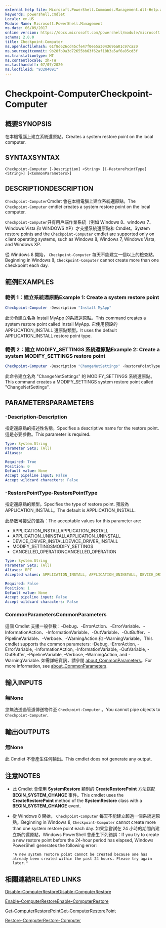 ```yaml
---
external help file: Microsoft.PowerShell.Commands.Management.dll-Help.xml
keywords: powershell,cmdlet
Locale: en-US
Module Name: Microsoft.PowerShell.Management
ms.date: 06/09/2017
online version: https://docs.microsoft.com/powershell/module/microsoft.powershell.management/checkpoint-computer?view=powershell-5.1&WT.mc_id=ps-gethelp
schema: 2.0.0
title: Checkpoint-Computer
ms.openlocfilehash: 61f8d626cd45cfe47f0e65a3043696a01c97ca20
ms.sourcegitcommit: 9b28fb9a3d72655bb63f62af18b3a5af6a05cd3f
ms.translationtype: MT
ms.contentlocale: zh-TW
ms.lasthandoff: 07/07/2020
ms.locfileid: "93204091"
---
```

# <span data-ttu-id="5f2fe-103">Checkpoint-Computer</span><span class="sxs-lookup"><span data-stu-id="5f2fe-103">Checkpoint-Computer</span></span>

## <span data-ttu-id="5f2fe-104">概要</span><span class="sxs-lookup"><span data-stu-id="5f2fe-104">SYNOPSIS</span></span>
<span data-ttu-id="5f2fe-105">在本機電腦上建立系統還原點。</span><span class="sxs-lookup"><span data-stu-id="5f2fe-105">Creates a system restore point on the local computer.</span></span>

## <span data-ttu-id="5f2fe-106">SYNTAX</span><span class="sxs-lookup"><span data-stu-id="5f2fe-106">SYNTAX</span></span>

```
Checkpoint-Computer [-Description] <String> [[-RestorePointType] <String>] [<CommonParameters>]
```

## <span data-ttu-id="5f2fe-107">DESCRIPTION</span><span class="sxs-lookup"><span data-stu-id="5f2fe-107">DESCRIPTION</span></span>

<span data-ttu-id="5f2fe-108">`Checkpoint-Computer`Cmdlet 會在本機電腦上建立系統還原點。</span><span class="sxs-lookup"><span data-stu-id="5f2fe-108">The `Checkpoint-Computer` cmdlet creates a system restore point on the local computer.</span></span>

<span data-ttu-id="5f2fe-109">`Checkpoint-Computer`只有用戶端作業系統（例如 Windows 8、windows 7、Windows Vista 和 WINDOWS XP）才支援系統還原點和 Cmdlet。</span><span class="sxs-lookup"><span data-stu-id="5f2fe-109">System restore points and the `Checkpoint-Computer` cmdlet are supported only on client operating systems, such as Windows 8, Windows 7, Windows Vista, and Windows XP.</span></span>

<span data-ttu-id="5f2fe-110">從 Windows 8 開始， `Checkpoint-Computer` 每天不能建立一個以上的檢查點。</span><span class="sxs-lookup"><span data-stu-id="5f2fe-110">Beginning in Windows 8, `Checkpoint-Computer` cannot create more than one checkpoint each day.</span></span>

## <span data-ttu-id="5f2fe-111">範例</span><span class="sxs-lookup"><span data-stu-id="5f2fe-111">EXAMPLES</span></span>

### <span data-ttu-id="5f2fe-112">範例 1︰建立系統還原點</span><span class="sxs-lookup"><span data-stu-id="5f2fe-112">Example 1: Create a system restore point</span></span>

```powershell
Checkpoint-Computer -Description "Install MyApp"
```

<span data-ttu-id="5f2fe-113">此命令建立名為 Install MyApp 的系統還原點。</span><span class="sxs-lookup"><span data-stu-id="5f2fe-113">This command creates a system restore point called Install MyApp.</span></span>
<span data-ttu-id="5f2fe-114">它使用預設的 APPLICATION_INSTALL 還原點類型。</span><span class="sxs-lookup"><span data-stu-id="5f2fe-114">It uses the default APPLICATION_INSTALL restore point type.</span></span>

### <span data-ttu-id="5f2fe-115">範例 2︰建立 MODIFY_SETTINGS 系統還原點</span><span class="sxs-lookup"><span data-stu-id="5f2fe-115">Example 2: Create a system MODIFY_SETTINGS restore point</span></span>

```powershell
Checkpoint-Computer -Description "ChangeNetSettings" -RestorePointType MODIFY_SETTINGS
```

<span data-ttu-id="5f2fe-116">此命令建立名為 "ChangeNetSettings" 的 MODIFY_SETTINGS 系統還原點。</span><span class="sxs-lookup"><span data-stu-id="5f2fe-116">This command creates a MODIFY_SETTINGS system restore point called "ChangeNetSettings".</span></span>

## <span data-ttu-id="5f2fe-117">PARAMETERS</span><span class="sxs-lookup"><span data-stu-id="5f2fe-117">PARAMETERS</span></span>

### <span data-ttu-id="5f2fe-118">-Description</span><span class="sxs-lookup"><span data-stu-id="5f2fe-118">-Description</span></span>

<span data-ttu-id="5f2fe-119">指定還原點的描述性名稱。</span><span class="sxs-lookup"><span data-stu-id="5f2fe-119">Specifies a descriptive name for the restore point.</span></span>
<span data-ttu-id="5f2fe-120">這是必要參數。</span><span class="sxs-lookup"><span data-stu-id="5f2fe-120">This parameter is required.</span></span>

```yaml
Type: System.String
Parameter Sets: (All)
Aliases:

Required: True
Position: 0
Default value: None
Accept pipeline input: False
Accept wildcard characters: False
```

### <span data-ttu-id="5f2fe-121">-RestorePointType</span><span class="sxs-lookup"><span data-stu-id="5f2fe-121">-RestorePointType</span></span>

<span data-ttu-id="5f2fe-122">指定還原點的類型。</span><span class="sxs-lookup"><span data-stu-id="5f2fe-122">Specifies the type of restore point.</span></span>
<span data-ttu-id="5f2fe-123">預設為 APPLICATION_INSTALL。</span><span class="sxs-lookup"><span data-stu-id="5f2fe-123">The default is APPLICATION_INSTALL.</span></span>

<span data-ttu-id="5f2fe-124">此參數可接受的值為：</span><span class="sxs-lookup"><span data-stu-id="5f2fe-124">The acceptable values for this parameter are:</span></span>

- <span data-ttu-id="5f2fe-125">APPLICATION_INSTALL</span><span class="sxs-lookup"><span data-stu-id="5f2fe-125">APPLICATION_INSTALL</span></span>
- <span data-ttu-id="5f2fe-126">APPLICATION_UNINSTALL</span><span class="sxs-lookup"><span data-stu-id="5f2fe-126">APPLICATION_UNINSTALL</span></span>
- <span data-ttu-id="5f2fe-127">DEVICE_DRIVER_INSTALL</span><span class="sxs-lookup"><span data-stu-id="5f2fe-127">DEVICE_DRIVER_INSTALL</span></span>
- <span data-ttu-id="5f2fe-128">MODIFY_SETTINGS</span><span class="sxs-lookup"><span data-stu-id="5f2fe-128">MODIFY_SETTINGS</span></span>
- <span data-ttu-id="5f2fe-129">CANCELLED_OPERATION</span><span class="sxs-lookup"><span data-stu-id="5f2fe-129">CANCELLED_OPERATION</span></span>

```yaml
Type: System.String
Parameter Sets: (All)
Aliases: RPT
Accepted values: APPLICATION_INSTALL, APPLICATION_UNINSTALL, DEVICE_DRIVER_INSTALL, MODIFY_SETTINGS, CANCELLED_OPERATION

Required: False
Position: 1
Default value: None
Accept pipeline input: False
Accept wildcard characters: False
```

### <span data-ttu-id="5f2fe-130">CommonParameters</span><span class="sxs-lookup"><span data-stu-id="5f2fe-130">CommonParameters</span></span>

<span data-ttu-id="5f2fe-131">這個 Cmdlet 支援一般參數：-Debug、-ErrorAction、-ErrorVariable、-InformationAction、-InformationVariable、-OutVariable、-OutBuffer、-PipelineVariable、-Verbose、-WarningAction 和 -WarningVariable。</span><span class="sxs-lookup"><span data-stu-id="5f2fe-131">This cmdlet supports the common parameters: -Debug, -ErrorAction, -ErrorVariable, -InformationAction, -InformationVariable, -OutVariable, -OutBuffer, -PipelineVariable, -Verbose, -WarningAction, and -WarningVariable.</span></span> <span data-ttu-id="5f2fe-132">如需詳細資訊，請參閱 [about_CommonParameters](../Microsoft.PowerShell.Core/About/about_CommonParameters.md)。</span><span class="sxs-lookup"><span data-stu-id="5f2fe-132">For more information, see [about_CommonParameters](../Microsoft.PowerShell.Core/About/about_CommonParameters.md).</span></span>

## <span data-ttu-id="5f2fe-133">輸入</span><span class="sxs-lookup"><span data-stu-id="5f2fe-133">INPUTS</span></span>

### <span data-ttu-id="5f2fe-134">無</span><span class="sxs-lookup"><span data-stu-id="5f2fe-134">None</span></span>

<span data-ttu-id="5f2fe-135">您無法透過管道傳送物件至 `Checkpoint-Computer` 。</span><span class="sxs-lookup"><span data-stu-id="5f2fe-135">You cannot pipe objects to `Checkpoint-Computer`.</span></span>

## <span data-ttu-id="5f2fe-136">輸出</span><span class="sxs-lookup"><span data-stu-id="5f2fe-136">OUTPUTS</span></span>

### <span data-ttu-id="5f2fe-137">無</span><span class="sxs-lookup"><span data-stu-id="5f2fe-137">None</span></span>

<span data-ttu-id="5f2fe-138">此 Cmdlet 不會產生任何輸出。</span><span class="sxs-lookup"><span data-stu-id="5f2fe-138">This cmdlet does not generate any output.</span></span>

## <span data-ttu-id="5f2fe-139">注意</span><span class="sxs-lookup"><span data-stu-id="5f2fe-139">NOTES</span></span>

- <span data-ttu-id="5f2fe-140">此 Cmdlet 會使用 **SystemRestore** 類別的 **CreateRestorePoint** 方法搭配 **BEGIN_SYSTEM_CHANGE** 事件。</span><span class="sxs-lookup"><span data-stu-id="5f2fe-140">This cmdlet uses the **CreateRestorePoint** method of the **SystemRestore** class with a **BEGIN_SYSTEM_CHANGE** event.</span></span>
- <span data-ttu-id="5f2fe-141">從 Windows 8 開始， `Checkpoint-Computer` 每天不能建立超過一個系統還原點。</span><span class="sxs-lookup"><span data-stu-id="5f2fe-141">Beginning in Windows 8, `Checkpoint-Computer` cannot create more than one system restore point each day.</span></span> <span data-ttu-id="5f2fe-142">如果您嘗試在 24 小時的期間內建立新的還原點，Windows PowerShell 會產生下列錯誤：</span><span class="sxs-lookup"><span data-stu-id="5f2fe-142">If you try to create a new restore point before the 24-hour period has elapsed, Windows PowerShell generates the following error:</span></span>

  `"A new system restore point cannot be created because one has already been created within the past 24 hours.
  Please try again later."`

## <span data-ttu-id="5f2fe-143">相關連結</span><span class="sxs-lookup"><span data-stu-id="5f2fe-143">RELATED LINKS</span></span>

[<span data-ttu-id="5f2fe-144">Disable-ComputerRestore</span><span class="sxs-lookup"><span data-stu-id="5f2fe-144">Disable-ComputerRestore</span></span>](Disable-ComputerRestore.md)

[<span data-ttu-id="5f2fe-145">Enable-ComputerRestore</span><span class="sxs-lookup"><span data-stu-id="5f2fe-145">Enable-ComputerRestore</span></span>](Enable-ComputerRestore.md)

[<span data-ttu-id="5f2fe-146">Get-ComputerRestorePoint</span><span class="sxs-lookup"><span data-stu-id="5f2fe-146">Get-ComputerRestorePoint</span></span>](Get-ComputerRestorePoint.md)

[<span data-ttu-id="5f2fe-147">Restore-Computer</span><span class="sxs-lookup"><span data-stu-id="5f2fe-147">Restore-Computer</span></span>](Restore-Computer.md)
